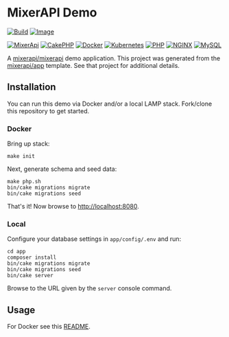 # MixerAPI Demo

[![Build](https://github.com/mixerapi/demo/actions/workflows/build.yml/badge.svg)](https://github.com/mixerapi/demo/actions/workflows/build.yml)
[![Image](https://github.com/mixerapi/demo/actions/workflows/image.yml/badge.svg)](https://github.com/mixerapi/demo/actions/workflows/image.yml)

[![MixerApi](https://mixerapi.com/assets/img/mixer-api-red.svg)](http://mixerapi.com)
[![CakePHP](https://img.shields.io/badge/cakephp-4.2-red?logo=cakephp)](https://book.cakephp.org/4/en/index.html)
[![Docker](https://img.shields.io/badge/docker-ffffff.svg?logo=docker)](https://hub.docker.com/r/mixerapidev/demo)
[![Kubernetes](https://img.shields.io/badge/kubernetes-D3D3D3.svg?logo=kubernetes)](.kube)
[![PHP](https://img.shields.io/badge/php-7.4-8892BF.svg?logo=php)](https://hub.docker.com/_/php)
[![NGINX](https://img.shields.io/badge/nginx-1.19-009639.svg?logo=nginx)](https://hub.docker.com/_/nginx)
[![MySQL](https://img.shields.io/badge/mysql-8-00758F.svg?logo=mysql)](https://hub.docker.com/_/mysql)

A [mixerapi/mixerapi](https://github.com/mixerapi/mixerapi) demo application. This project was generated from the
[mixerapi/app](https://github.com/mixerapi/app) template. See that project for additional details.


## Installation

You can run this demo via Docker and/or a local LAMP stack. Fork/clone this repository to get started.

### Docker

Bring up stack:

```console
make init
```

Next, generate schema and seed data:

```console
make php.sh
bin/cake migrations migrate
bin/cake migrations seed
```

That's it! Now browse to [http://localhost:8080](http://localhost:8080).

### Local

Configure your database settings in `app/config/.env` and run:

```console
cd app
composer install
bin/cake migrations migrate
bin/cake migrations seed
bin/cake server
```

Browse to the URL given by the `server` console command.

## Usage

For Docker see this [README](https://github.com/mixerapi/app).
